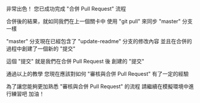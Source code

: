 非常出色！
您已成功完成 "合併 Pull Request" 流程

合併後的結果，就如同我們在上一個關卡中
使用 "git pull" 來同步 "master" 分支一樣

"master" 分支現在已經包含了 "update-readme" 分支的修改內容
並且在合併的過程中創建了一個新的 "提交"

這個 "提交" 就是我們在合併 Pull Request 後
創建的 "提交"

通過以上的教學
您現在應該對如何 "審核與合併 Pull Request" 有了一定的經驗

為了讓您能夠更加熟悉 "審核與合併 Pull Request" 的流程
請繼續在模擬環境中進行練習吧
加油！